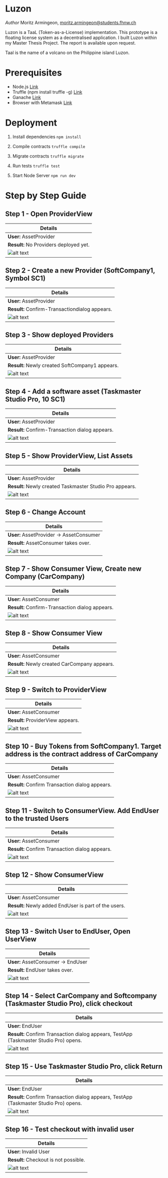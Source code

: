 # Luzon

*Author*
Moritz Armingeon, [moritz.armingeon@students.fhnw.ch](mailto:moritz.armingeon@students.fhnw.ch)

Luzon is a TaaL (Token-as-a-License) implementation. This prototype is a floating license system as a decentralised application. I built Luzon within my Master Thesis Project. The report is available upon request.

Taal is the name of a volcano on the Philippine island Luzon.

# Prerequisites
* Node.js [Link](https://nodejs.org/)
* Truffle (npm install truffle -g) [Link](https://truffleframework.com/)
* Ganache [Link](https://truffleframework.com/ganache)
* Browser with Metamask [Link](https://metamask.io/)

# Deployment


1. Install dependencies
`npm install`

1. Compile contracts
`truffle compile`

1. Migrate contracts
`truffle migrate`

1. Run tests
`truffle test`

1. Start Node Server
`npm run dev`


# Step by Step Guide

## Step 1 - Open ProviderView

| **Details** |
| ------------------ | 
| **User:** AssetProvider|
| **Result:** No Providers deployed yet. |
| ![alt text](img/step01.png) |

## Step 2 - Create a new Provider (SoftCompany1, Symbol SC1)

| **Details** |
| ------------------ | 
| **User:** AssetProvider|
| **Result:** Confirm-Transactiondialog appears. |
| ![alt text](img/step02.png) |

## Step 3 - Show deployed Providers

| **Details** |
| ------------------ | 
| **User:** AssetProvider|
| **Result:** Newly created SoftCompany1 appears. |
| ![alt text](img/step03.png) |

## Step 4 -	Add a software asset (Taskmaster Studio Pro, 10 SC1)

| **Details** |
| ------------------ | 
| **User:** AssetProvider|
| **Result:** Confirm-Transaction dialog appears. |
| ![alt text](img/step04.png) |

## Step 5 - Show ProviderView, List Assets

| **Details** |
| ------------------ | 
| **User:** AssetProvider|
| **Result:** Newly created Taskmaster Studio Pro appears. |
| ![alt text](img/step05.png) |

## Step 6 - Change Account

| **Details** |
| ------------------ | 
| **User:** AssetProvider -> AssetConsumer |
| **Result:** AssetConsumer takes over. |
| ![alt text](img/step06.png) |

## Step 7 - Show Consumer View, Create new Company (CarCompany)

| **Details** |
| ------------------ | 
| **User:** AssetConsumer|
| **Result:** Confirm-Transaction dialog appears. |
| ![alt text](img/step07.png) |

## Step 8 - Show Consumer View

| **Details** |
| ------------------ | 
| **User:** AssetConsumer|
| **Result:** Newly created CarCompany appears. |
| ![alt text](img/step08.png) |

## Step 9 - Switch to ProviderView

| **Details** |
| ------------------ | 
| **User:** AssetConsumer|
| **Result:** ProviderView appears. |
| ![alt text](img/step09.png) |

## Step 10 - Buy Tokens from SoftCompany1. Target address is the contract address of CarCompany

| **Details** |
| ------------------ | 
| **User:** AssetConsumer|
| **Result:** Confirm Transaction dialog appears. |
| ![alt text](img/step10.png) |

## Step 11 - Switch to ConsumerView. Add EndUser to the trusted Users

| **Details** |
| ------------------ | 
| **User:** AssetConsumer|
| **Result:** Confirm Transaction dialog appears. |
| ![alt text](img/step11.png) |

## Step 12 - Show ConsumerView

| **Details** |
| ------------------ | 
| **User:** AssetConsumer|
| **Result:** Newly added EndUser is part of the users. |
| ![alt text](img/step12.png) |

## Step 13 - Switch User to EndUser, Open UserView

| **Details** |
| ------------------ | 
| **User:** AssetConsumer -> EndUser |
| **Result:** EndUser takes over. |
| ![alt text](img/step13.png) |

## Step 14 - Select CarCompany and Softcompany (Taskmaster Studio Pro), click checkout

| **Details** |
| ------------------ | 
| **User:** EndUser|
| **Result:** Confirm Transaction dialog appears, TestApp (Taskmaster Studio Pro) opens. |
| ![alt text](img/step14.png) |

## Step 15 - Use Taskmaster Studio Pro, click Return 

| **Details** |
| ------------------ | 
| **User:** EndUser|
| **Result:** Confirm Transaction dialog appears, TestApp (Taskmaster Studio Pro) opens. |
| ![alt text](img/step15.png) |

## Step 16 - Test checkout with invalid user

| **Details** |
| ------------------ | 
| **User:** Invalid User|
| **Result:** Checkout is not possible. |
| ![alt text](img/step16.png) |
